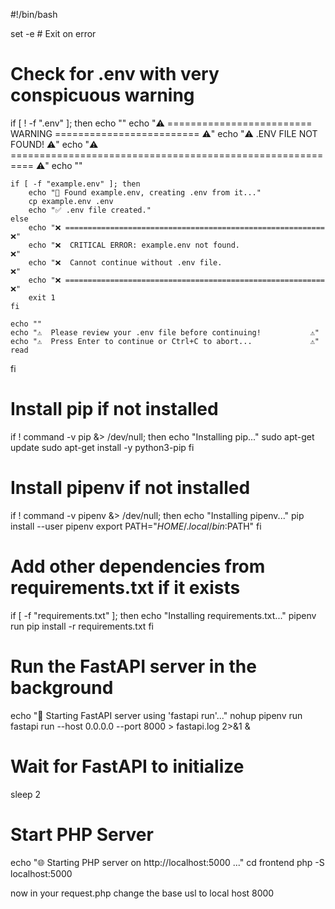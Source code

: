#!/bin/bash

set -e  # Exit on error

# Check for .env with very conspicuous warning
if [ ! -f ".env" ]; then
    echo ""
    echo "⚠️  ========================= WARNING ========================= ⚠️"
    echo "⚠️                   .ENV FILE NOT FOUND!                      ⚠️"
    echo "⚠️  ========================================================== ⚠️"
    echo ""

    if [ -f "example.env" ]; then
        echo "📄 Found example.env, creating .env from it..."
        cp example.env .env
        echo "✅ .env file created."
    else
        echo "❌ ========================================================== ❌"
        echo "❌  CRITICAL ERROR: example.env not found.                    ❌"
        echo "❌  Cannot continue without .env file.                        ❌"
        echo "❌ ========================================================== ❌"
        exit 1
    fi

    echo ""
    echo "⚠️  Please review your .env file before continuing!           ⚠️"
    echo "⚠️  Press Enter to continue or Ctrl+C to abort...             ⚠️"
    read
fi

# Install pip if not installed
if ! command -v pip &> /dev/null; then
    echo "Installing pip..."
    sudo apt-get update
    sudo apt-get install -y python3-pip
fi

# Install pipenv if not installed
if ! command -v pipenv &> /dev/null; then
    echo "Installing pipenv..."
    pip install --user pipenv
    export PATH="$HOME/.local/bin:$PATH"
fi

# Add other dependencies from requirements.txt if it exists
if [ -f "requirements.txt" ]; then
    echo "Installing requirements.txt..."
    pipenv run pip install -r requirements.txt
fi

# Run the FastAPI server in the background
echo "🚀 Starting FastAPI server using 'fastapi run'..."
nohup pipenv run fastapi run --host 0.0.0.0 --port 8000 > fastapi.log 2>&1 &

# Wait for FastAPI to initialize
sleep 2

# Start PHP Server
echo "🌐 Starting PHP server on http://localhost:5000 ..."
cd frontend
php -S localhost:5000






now in your request.php change the base usl to local host 8000
